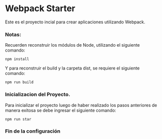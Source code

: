 # Webpack Starter

Este es el proyecto incial para crear aplicaciones utilizando Webpack.

### Notas:
Recuerden reconstruir los módulos de Node, utilizando el siguiente comando:
```
npm install
```
Y para reconstruir el build y la carpeta dist, se requiere el siguiente comando:
```
npm run build
```
### Inicializacion del Proyecto.
Para inicializar el proyecto luego de haber realizado los pasos anteriores de manera exitosa se debe ingresar el siguiente comando:
```
npm run star
```
### Fin de la configuración